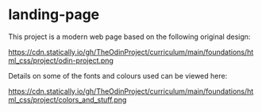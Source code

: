 # landing-page

This project is a modern web page based on the following original design:

https://cdn.statically.io/gh/TheOdinProject/curriculum/main/foundations/html_css/project/odin-project.png

Details on some of the fonts and colours used can be viewed here:

https://cdn.statically.io/gh/TheOdinProject/curriculum/main/foundations/html_css/project/colors_and_stuff.png